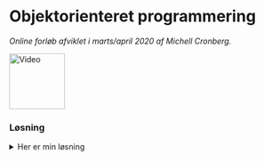 # Objektorienteret programmering
*Online forløb afviklet i marts/april 2020 af Michell Cronberg.*

<a target="_blank" href="http://youtu.be/E7Aocm1Q0PM?hd=1"><img src="http://cdn.cronberg.dk/kurser/div/youtube.png" alt="Video" width="100"></a>

### Løsning

<details><summary>Her er min løsning</summary>

```csharp

```

</details>